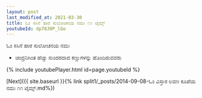 ```yaml
---
layout: post
last_modified_at: 2021-03-30
title: ಓಂ ಸಸಿನೆ ಹಾರ ಸುಲೋಚನಯ ನಮಃ ೧೧ ಟೈಮ್ಸ್
youtubeId: dp78J0P_lGo
---
```

 
 
 ಓಂ ಸಸಿನೆ ಹಾರ ಸುಲೋಚನಯ ನಮಃ  
 
 -  ಚಂದ್ರನಿಗಿಂತ ಹೆಚ್ಚು ಸುಂದರವಾದ ಕಣ್ಣುಗಳನ್ನು ಹೊಂದಿರುವವರು 
 
  
 
  
 
 
 
 
 
 


{% include youtubePlayer.html id=page.youtubeId %}
 
[Next]({{ site.baseurl }}{% link  split1/_posts/2014-09-08-ಓಂ ವಿಸ್ತಾರ ಲವಣ ಕೂಪೆಯ ನಮಃ ೧೧ ಟೈಮ್ಸ್.md%})
 
